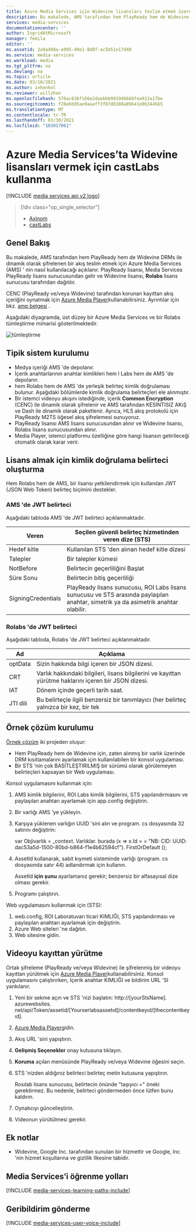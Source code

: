 ```yaml
---
title: Azure Media Services için Wıdevine lisansları teslim etmek üzere Rolabs kullanma | Microsoft Docs
description: Bu makalede, AMS tarafından hem PlayReady hem de Widevine DRMs ile dinamik olarak şifrelenen bir akış teslim etmek için Azure Media Services (AMS) ' nin nasıl kullanılacağı açıklanır.
services: media-services
documentationcenter: ''
author: IngridAtMicrosoft
manager: femila
editor: ''
ms.assetid: 2a9a408a-a995-49e1-8d8f-ac5b51e17d40
ms.service: media-services
ms.workload: media
ms.tgt_pltfrm: na
ms.devlang: na
ms.topic: article
ms.date: 03/10/2021
ms.author: inhenkel
ms.reviewer: willzhan
ms.openlocfilehash: 576ac636f166e2daebbb9919d6666fea913a17be
ms.sourcegitcommit: f28ebb95ae9aaaff3f87d8388a09b41e0b3445b5
ms.translationtype: MT
ms.contentlocale: tr-TR
ms.lasthandoff: 03/30/2021
ms.locfileid: "103017061"
---
```

# <a name="using-castlabs-to-deliver-widevine-licenses-to-azure-media-services"></a>Azure Media Services’ta Widevine lisansları vermek için castLabs kullanma

[!INCLUDE [media services api v2 logo](./includes/v2-hr.md)]
 
> [!div class="op_single_selector"]
> * [Axinom](media-services-axinom-integration.md)
> * [castLabs](media-services-castlabs-integration.md)
> 
> 

## <a name="overview"></a>Genel Bakış

Bu makalede, AMS tarafından hem PlayReady hem de Widevine DRMs ile dinamik olarak şifrelenen bir akış teslim etmek için Azure Media Services (AMS) ' nin nasıl kullanılacağı açıklanır. PlayReady lisansı, Media Services PlayReady lisans sunucusundan gelir ve Widevine lisansı, **Rolabs** lisans sunucusu tarafından dağıtılır.

CENC (PlayReady ve/veya Widevine) tarafından korunan kayıttan akış içeriğini oynatmak için  [Azure Media Player](https://aka.ms/azuremediaplayer)kullanabilirsiniz. Ayrıntılar için bkz. [amp belgesi](https://amp.azure.net/libs/amp/latest/docs/) .

Aşağıdaki diyagramda, üst düzey bir Azure Media Services ve bir Rolabs tümleştirme mimarisi gösterilmektedir.

![tümleştirme](./media/media-services-castlabs-integration/media-services-castlabs-integration.png)

## <a name="typical-system-set-up"></a>Tipik sistem kurulumu

* Medya içeriği AMS 'de depolanır.
* İçerik anahtarlarının anahtar kimlikleri hem l Labs hem de AMS 'de depolanır.
* hem Rolabs hem de AMS 'de yerleşik belirteç kimlik doğrulaması bulunur. Aşağıdaki bölümlerde kimlik doğrulama belirteçleri ele alınmıştır. 
* Bir istemci videoyu akışını istediğinde, içerik **Common Encryption** (CENC) ile dinamik olarak şifrelenir ve AMS tarafından KESINTISIZ AKıŞ ve Dash ile dinamik olarak paketlenir. Ayrıca, HLS akış protokolü için PlayReady M2TS öğesel akış şifrelemesi sunuyoruz.
* PlayReady lisansı AMS lisans sunucusundan alınır ve Widevine lisansı, Rolabs lisans sunucusundan alınır. 
* Media Player, istemci platformu özelliğine göre hangi lisansın getirileceği otomatik olarak karar verir. 

## <a name="authentication-token-generation-for-getting-a-license"></a>Lisans almak için kimlik doğrulama belirteci oluşturma

Hem Rolabs hem de AMS, bir lisansı yetkilendirmek için kullanılan JWT (JSON Web Token) belirteç biçimini destekler. 

### <a name="jwt-token-in-ams"></a>AMS 'de JWT belirteci

Aşağıdaki tabloda AMS 'de JWT belirteci açıklanmaktadır. 

| Veren | Seçilen güvenli belirteç hizmetinden veren dize (STS) |
| --- | --- |
| Hedef kitle |Kullanılan STS 'den alınan hedef kitle dizesi |
| Talepler |Bir talepler kümesi |
| NotBefore |Belirtecin geçerliliğini Başlat |
| Süre Sonu |Belirtecin bitiş geçerliliği |
| SigningCredentials |PlayReady lisans sunucusu, ROI Labs lisans sunucusu ve STS arasında paylaşılan anahtar, simetrik ya da asimetrik anahtar olabilir. |

### <a name="jwt-token-in-castlabs"></a>Rolabs 'de JWT belirteci

Aşağıdaki tabloda, Rolabs 'de JWT belirteci açıklanmaktadır. 

| Ad | Açıklama |
| --- | --- |
| optData |Sizin hakkında bilgi içeren bir JSON dizesi. |
| CRT |Varlık hakkındaki bilgileri, lisans bilgilerini ve kayıttan yürütme haklarını içeren bir JSON dizesi. |
| IAT |Dönem içinde geçerli tarih saat. |
| JTI dili |Bu belirteçle ilgili benzersiz bir tanımlayıcı (her belirteç yalnızca bir kez, bir tek |

## <a name="sample-solution-setup"></a>Örnek çözüm kurulumu

[Örnek çözüm](https://github.com/AzureMediaServicesSamples/CastlabsIntegration) iki projeden oluşur:

* Hem PlayReady hem de Widevine için, zaten alınmış bir varlık üzerinde DRM kısıtlamalarını ayarlamak için kullanılabilen bir konsol uygulaması.
* Bir STS 'nin çok BASITLEŞTIRILMIŞ bir sürümü olarak görülemeyen belirteçleri kapsayan bir Web uygulaması.

Konsol uygulamasını kullanmak için:

1. AMS kimlik bilgilerini, ROI Labs kimlik bilgilerini, STS yapılandırmasını ve paylaşılan anahtarı ayarlamak için app.config değiştirin.
2. Bir varlığı AMS 'ye yükleyin.
3. Karşıya yüklenen varlığın UUID 'sini alın ve program. cs dosyasında 32 satırını değiştirin:
   
      var Objivarlık = _context. Varlıklar. burada (x => x.Id = = "NB: CID: UUID: dac53a5d-1500-80bd-b864-f1e4b62594cf"). FirstOrDefault ();
4. AssetId kullanarak, sabit kıymeti sisteminde varlığı (program. cs dosyasında satır 44) adlandırmak için kullanın.
   
   AssetId **için şunu** ayarlamanız gerekir; benzersiz bir alfasayısal dize olması gerekir.
5. Programı çalıştırın.

Web uygulamasını kullanmak için (STS):

1. web.config, ROI Laboratuvarı ticari KIMLIĞI, STS yapılandırması ve paylaşılan anahtarı ayarlamak için değiştirin.
2. Azure Web siteleri 'ne dağıtın.
3. Web sitesine gidin.

## <a name="playing-back-a-video"></a>Videoyu kayıttan yürütme

Ortak şifreleme (PlayReady ve/veya Widevine) ile şifrelenmiş bir videoyu kayıttan yürütmek için [Azure Media Player](https://aka.ms/azuremediaplayer)kullanabilirsiniz. Konsol uygulamasını çalıştırırken, Içerik anahtar KIMLIĞI ve bildirim URL 'SI yankılanır.

1. Yeni bir sekme açın ve STS 'nizi başlatın: http://[yourStsName]. azurewebsites. net/api/Token/assetid/[Yourserlabsassetıd]/contentkeyıd/[thecontentkeyıd].
2. [Azure Media Player](https://aka.ms/azuremediaplayer)gidin.
3. Akış URL 'sini yapıştırın.
4. **Gelişmiş Seçenekler** onay kutusuna tıklayın.
5. **Koruma** açılan menüsünde PlayReady ve/veya Widevine öğesini seçin.
6. STS 'nizden aldığınız belirteci belirteç metin kutusuna yapıştırın. 
   
   Rosılab lisans sunucusu, belirtecin önünde "taşıyıcı =" öneki gerektirmez. Bu nedenle, belirteci göndermeden önce lütfen bunu kaldırın.
7. Oynatıcıyı güncelleştirin.
8. Videonun yürütülmesi gerekir.

## <a name="additional-notes"></a>Ek notlar

* Widevine, Google Inc. tarafından sunulan bir hizmettir ve Google, Inc 'nin hizmet koşullarına ve gizlilik Ilkesine tabidir.

## <a name="media-services-learning-paths"></a>Media Services’i öğrenme yolları
[!INCLUDE [media-services-learning-paths-include](../../../includes/media-services-learning-paths-include.md)]

## <a name="provide-feedback"></a>Geribildirim gönderme
[!INCLUDE [media-services-user-voice-include](../../../includes/media-services-user-voice-include.md)]

